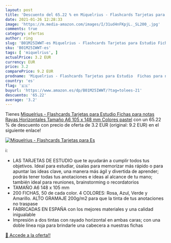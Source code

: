 ```yaml
---
layout: post
title: 'Descuento del 65.22 % en Miquelrius - Flashcards Tarjetas para Es'
date: 2021-01-26 12:28:33
image: 'https://m.media-amazon.com/images/I/31ud4nFKpjL._SL200_.jpg'
comments: true
category: ofertas
author: ring
slug: 'B01M25IWWT-es Miquelrius - Flashcards Tarjetas para Estudio Fichas para...'
sku: 'B01M25IWWT-es'
tags: [ 'miquelrius', ]
actualPrice: 3.2 EUR
currency: EUR
price: 3.2
comparePrice: 9.2 EUR
prodname: 'Miquelrius - Flashcards Tarjetas para Estudio  Fichas para notas  Rayas Horizontales  Tamaño A6 105 x 148 mm  Colores pastel'
country: 'es'
flag: '🇪🇸'
buyurl: 'https://www.amazon.es/dp/B01M25IWWT/?tag=tolees-21'
descuento: '65.22'
average: '3.2'
---
```


Tienes [Miquelrius - Flashcards Tarjetas para Estudio  Fichas para notas  Rayas Horizontales  Tamaño A6 105 x 148 mm  Colores pastel](https://www.amazon.es/dp/B01M25IWWT/?tag=tolees-21) con un 65.22 % de descuento con precio de oferta de 3.2 EUR (original: 9.2 EUR) en el siguiente enlace!

[![Miquelrius - Flashcards Tarjetas para Es](https://m.media-amazon.com/images/I/31ud4nFKpjL._SL200_.jpg)](https://www.amazon.es/dp/B01M25IWWT/?tag=tolees-21)

ℹ️:

- LAS TARJETAS DE ESTUDIO que te ayudarán a cumplir todos tus objetivos. Ideal para estudiar, úsalas para memorizar más rápido o para apuntar las ideas clave, una manera más ágil y divertida de aprender; podrás tener todas tus anotaciones e ideas al alcance de tu mano; también ideal para reuniones, brainstorming o recordatorios
- TAMAÑO A6 148 x 105 mm
- 200 FICHAS, 50 de cada color. 4 COLORES: Rosa, Azul, Verde y Amarillo. ALTO GRAMAJE 200g/m2 para que la tinta de tus anotaciones no traspase
- FABRICADAS EN ESPAÑA con los mejores materiales y una calidad inigualable
- Impresión a dos tintas con rayado horizontal en ambas caras; con una doble línea roja para brindarle una cabecera a nuestras fichas

[🛒 Accede a la oferta!!](https://www.amazon.es/dp/B01M25IWWT/?tag=tolees-21)

